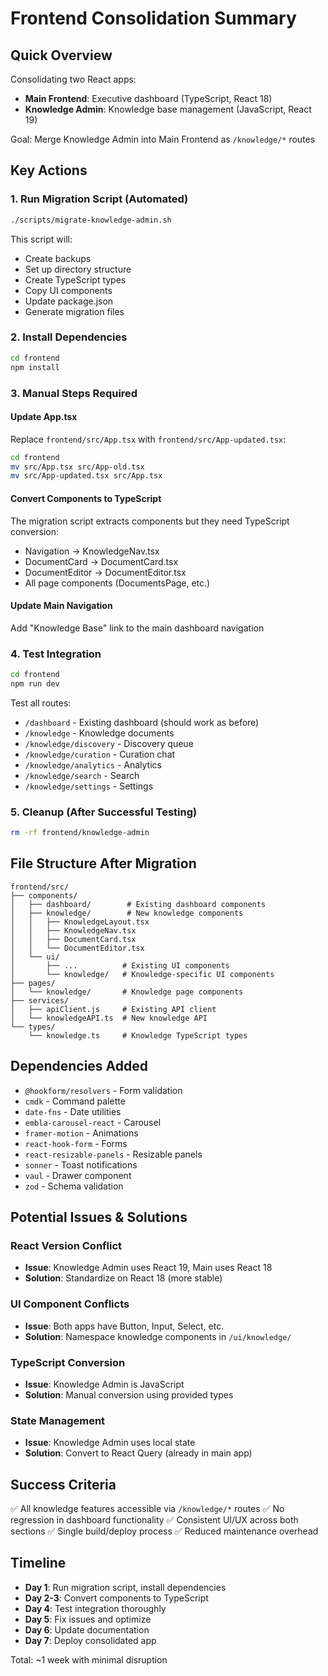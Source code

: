 # Frontend Consolidation Summary

## Quick Overview

Consolidating two React apps:
- **Main Frontend**: Executive dashboard (TypeScript, React 18)
- **Knowledge Admin**: Knowledge base management (JavaScript, React 19)

Goal: Merge Knowledge Admin into Main Frontend as `/knowledge/*` routes

## Key Actions

### 1. Run Migration Script (Automated)
```bash
./scripts/migrate-knowledge-admin.sh
```

This script will:
- Create backups
- Set up directory structure
- Create TypeScript types
- Copy UI components
- Update package.json
- Generate migration files

### 2. Install Dependencies
```bash
cd frontend
npm install
```

### 3. Manual Steps Required

#### Update App.tsx
Replace `frontend/src/App.tsx` with `frontend/src/App-updated.tsx`:
```bash
cd frontend
mv src/App.tsx src/App-old.tsx
mv src/App-updated.tsx src/App.tsx
```

#### Convert Components to TypeScript
The migration script extracts components but they need TypeScript conversion:
- Navigation → KnowledgeNav.tsx
- DocumentCard → DocumentCard.tsx
- DocumentEditor → DocumentEditor.tsx
- All page components (DocumentsPage, etc.)

#### Update Main Navigation
Add "Knowledge Base" link to the main dashboard navigation

### 4. Test Integration
```bash
cd frontend
npm run dev
```

Test all routes:
- `/dashboard` - Existing dashboard (should work as before)
- `/knowledge` - Knowledge documents
- `/knowledge/discovery` - Discovery queue
- `/knowledge/curation` - Curation chat
- `/knowledge/analytics` - Analytics
- `/knowledge/search` - Search
- `/knowledge/settings` - Settings

### 5. Cleanup (After Successful Testing)
```bash
rm -rf frontend/knowledge-admin
```

## File Structure After Migration

```
frontend/src/
├── components/
│   ├── dashboard/        # Existing dashboard components
│   ├── knowledge/        # New knowledge components
│   │   ├── KnowledgeLayout.tsx
│   │   ├── KnowledgeNav.tsx
│   │   ├── DocumentCard.tsx
│   │   └── DocumentEditor.tsx
│   └── ui/
│       ├── ...          # Existing UI components
│       └── knowledge/   # Knowledge-specific UI components
├── pages/
│   └── knowledge/       # Knowledge page components
├── services/
│   ├── apiClient.js     # Existing API client
│   └── knowledgeAPI.ts  # New knowledge API
└── types/
    └── knowledge.ts     # Knowledge TypeScript types
```

## Dependencies Added

- `@hookform/resolvers` - Form validation
- `cmdk` - Command palette
- `date-fns` - Date utilities
- `embla-carousel-react` - Carousel
- `framer-motion` - Animations
- `react-hook-form` - Forms
- `react-resizable-panels` - Resizable panels
- `sonner` - Toast notifications
- `vaul` - Drawer component
- `zod` - Schema validation

## Potential Issues & Solutions

### React Version Conflict
- **Issue**: Knowledge Admin uses React 19, Main uses React 18
- **Solution**: Standardize on React 18 (more stable)

### UI Component Conflicts
- **Issue**: Both apps have Button, Input, Select, etc.
- **Solution**: Namespace knowledge components in `/ui/knowledge/`

### TypeScript Conversion
- **Issue**: Knowledge Admin is JavaScript
- **Solution**: Manual conversion using provided types

### State Management
- **Issue**: Knowledge Admin uses local state
- **Solution**: Convert to React Query (already in main app)

## Success Criteria

✅ All knowledge features accessible via `/knowledge/*` routes
✅ No regression in dashboard functionality
✅ Consistent UI/UX across both sections
✅ Single build/deploy process
✅ Reduced maintenance overhead

## Timeline

- **Day 1**: Run migration script, install dependencies
- **Day 2-3**: Convert components to TypeScript
- **Day 4**: Test integration thoroughly
- **Day 5**: Fix issues and optimize
- **Day 6**: Update documentation
- **Day 7**: Deploy consolidated app

Total: ~1 week with minimal disruption
